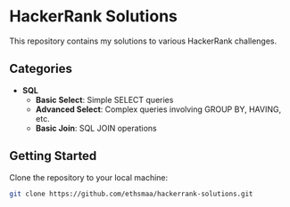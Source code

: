 # HackerRank Solutions

This repository contains my solutions to various HackerRank challenges.

## Categories

- **SQL**
  - **Basic Select**: Simple SELECT queries
  - **Advanced Select**: Complex queries involving GROUP BY, HAVING, etc.
  - **Basic Join**: SQL JOIN operations


## Getting Started
Clone the repository to your local machine:
```bash
git clone https://github.com/ethsmaa/hackerrank-solutions.git
